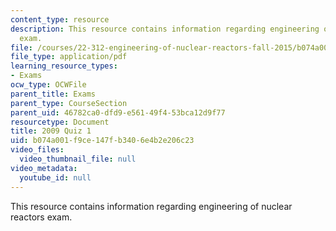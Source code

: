 ```yaml
---
content_type: resource
description: This resource contains information regarding engineering of nuclear reactors
  exam.
file: /courses/22-312-engineering-of-nuclear-reactors-fall-2015/b074a001f9ce147fb3406e4b2e206c23_MIT22_312F15_quiz1_2009.pdf
file_type: application/pdf
learning_resource_types:
- Exams
ocw_type: OCWFile
parent_title: Exams
parent_type: CourseSection
parent_uid: 46782ca0-dfd9-e561-49f4-53bca12d9f77
resourcetype: Document
title: 2009 Quiz 1
uid: b074a001-f9ce-147f-b340-6e4b2e206c23
video_files:
  video_thumbnail_file: null
video_metadata:
  youtube_id: null
---
```

This resource contains information regarding engineering of nuclear reactors exam.

